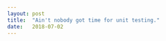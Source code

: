 ```yaml
---
layout: post
title:  "Ain't nobody got time for unit testing."
date:   2018-07-02
---
```



<p align="center"><img src="{{ '/assets/img/unit-testing-meme.jpg' | prepend: site.baseurl }}" alt=""></p>
